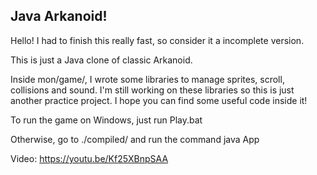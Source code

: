 ## Java Arkanoid!

Hello! I had to finish this really fast, so consider it a incomplete version.

This is just a Java clone of classic Arkanoid.

Inside mon/game/, I wrote some libraries to manage sprites, scroll, collisions and sound. I'm still working on these libraries so this is just another practice project. I hope you can find some useful code inside it!

To run the game on Windows, just run Play.bat

Otherwise, go to ./compiled/ and run the command java App

Video: https://youtu.be/Kf25XBnpSAA
